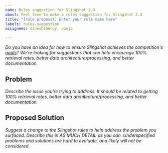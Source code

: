 ```yaml
---
name: Rules suggestion for Slingshot 2.3
about: Feel free to make a rules suggestion for Slingshot 2.3
title: "[rule proposal] Enter your rule name here"
labels: rules-suggestion
assignees: dineshshenoy, pooja

---
```


_Do you have an idea for how to ensure Slingshot achieves the competition's [goals](https://slingshot.filecoin.io/about)? We're looking for suggestions that can help encourage 100% retrieval rates, better data architecture/processing, and better documentation._

## Problem
_Describe the issue you're trying to address. It should be related to getting 100% retrieval rates, better data architecture/processing, and better documentation._

## Proposed Solution
_Suggest a change to the Slingshot rules to help address the problem you surfaced. Describe this in AS MUCH DETAIL as you can. Underspecified problems and solutions are hard to evaluate, and likely will not be considered._
